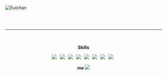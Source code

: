 ![Euichan](https://user-images.githubusercontent.com/87972079/147312110-52a2d631-9a68-4f2f-a482-572ed1d00628.jpg)

<div align="center" dir="auto">
<br>
<br>


  <hr>
  </hr>

<div align="center" dir="auto">
  <br>
  <br>
  
  <b>
  Skills
    
  <img src="https://img.shields.io/badge/Java-007396?style=flat-square&logo=Java&logoColor=white& max-width= 100%" /></a> &nbsp;
  <img src="https://img.shields.io/badge/JavaScript-F7DF1E?style=flat-square&logo=JavaScript&logoColor=white"/></a> &nbsp;
  <img src="https://img.shields.io/badge/Html-E34F26?style=flat-square&logo=Html&logoColor=white"/></a> &nbsp;
  <img src="https://img.shields.io/badge/css-1572B6?style=flat-square&logo=css&logoColor=white"/></a> &nbsp;
  <img src="https://img.shields.io/badge/jQuery-0769AD?style=flat-square&logo=jQuery&logoColor=white"/></a> &nbsp;
  <img src="https://img.shields.io/badge/MySql-4479A1?style=flat-square&logo=MySql&logoColor=white"/></a> &nbsp;
  <img src="https://img.shields.io/badge/Oracle-F80000?style=flat-square&logo=Oracle&logoColor=white"/></a> &nbsp;
  <img src="https://img.shields.io/badge/Spring-6DB33F?style=flat-square&logo=Spring&logoColor=white"/></a> &nbsp;

  me
  <a href="https://instagram.com/yo.o.park"><img src="https://img.shields.io/badge/instagram-E4405F?style=flat&logo=instagram&logoColor=white"></a>
  
</b>
</div>
</div>

<!--
**ChungEuichan/ChungEuichan** is a ✨ _special_ ✨ repository because its `README.md` (this file) appears on your GitHub profile.

Here are some ideas to get you started:

- 🔭 I’m currently working on ...
- 🌱 I’m currently learning ...
- 👯 I’m looking to collaborate on ...
- 🤔 I’m looking for help with ...
- 💬 Ask me about ...
- 📫 How to reach me: ...
- 😄 Pronouns: ...
- ⚡ Fun fact: ...
-->
